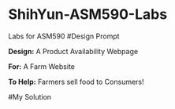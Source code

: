 # ShihYun-ASM590-Labs

Labs for ASM590
#Design Prompt

**Design:** A Product Availability Webpage

**For:** A Farm Website

**To Help:** Farmers sell food to Consumers!

#My Solution
